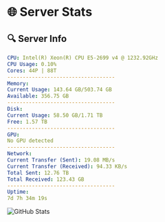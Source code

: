 # 🌐 Server Stats
## 🔍 Server Info
```yaml
CPU: Intel(R) Xeon(R) CPU E5-2699 v4 @ 1232.92GHz
CPU Usage: 0.10%
Cores: 44P | 88T
-----------------------------------
Memory:
Current Usage: 143.64 GB/503.74 GB
Available: 356.75 GB
-----------------------------------
Disk:
Current Usage: 58.50 GB/1.71 TB
Free: 1.57 TB
-----------------------------------
GPU:
No GPU detected
-----------------------------------
Network:
Current Transfer (Sent): 19.08 MB/s
Current Transfer (Received): 94.33 KB/s
Total Sent: 12.76 TB
Total Received: 123.43 GB
-----------------------------------
Uptime:
7d 7h 34m 19s
```
![GitHub Stats](https://img.shields.io/badge/Updated-2025-03-15_04:57:08-blue)